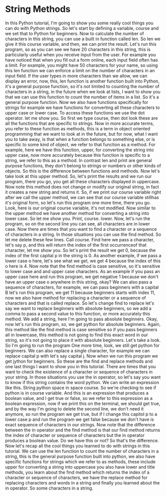 # String Methods

In this Python tutorial, I'm going to show you some really cool things you can do with Python strings. 
So let's start by defining a variable, course and we set that to Python for beginners. 
Now to calculate the number of characters in this string, you can use a built in function called len.
So len we give it this course variable, and then, we can print the result. 
Let's run this program, so as you can see we have 20 characters in this string, this is particularly useful when you receive input from the user. 
For example you have noticed that when you fill out a form online, each input field often has a limit. 
For example, you might have 50 characters for your name, so using this len function we can enforce a limit on the number of characters in an input field. 
If the user types in more characters than we allow, we can display an error, now, this, len function is another function built into Python, it's a general purpose function, so it's not limited to counting the number of characters in a string, in the future when we look at lists, I want to show you that we can use this function to count the number of items in a list.
So it's a general purpose function. 
Now we also have functions specifically for strings for example we have functions for converting all these characters to upper case or lower case. 
To access these functions we use the dot operator.
let me show you. 
So first we type course, then dot look these are all the functions that are specific to strings. 
Now in more accurate terms, you refer to these function as methods, this is a term in object oriented programming that we want to look at in the future, but for now, what I want you to take away, is that when a function belongs to something else, or is specific to some kind of object, we refer to that function as a method.
For example, here we have this function, upper, for converting the string into upper case, now more accurately because this function is specific to a string, we refer to this as a method. 
In contrast len and print are general purpose functions, they don't belong to strings or numbers or other kinds of objects.
So this is the difference between functions and methods. 
Now let's take look at this upper method. 
So, let's print the results and we run our program, there you go, you get all these characters displayed in uppercase. 
Now note this method does not change or modify our original string, in fact it creates a new string and returns it. 
So, if we print our course variable right after we call the upper method, we can see that our course variable stillhas it's original form, so let's run this program one more time, there you go. 
Look, here is our original course variable, it's not modified.
Now similar to the upper method we have another method for converting a string into lower case. 
So let me show you.
Print, course.
lower.
Now, let's run the program, so on the second line you can see, all characters are in lower case. 
Now there are times that you want to find a character or a sequence of characters in a string.
In those situations you can use the find method. 
So let me delete these few lines. 
Call course.
Find here we pass a character, let's say p, and this will return the index of the first occurrenceof that character, let me show you. 
So let's print the result we get 0, because the index of the first capital p in the string is 0.
As another example, if we pass a lower case o here, let's see what we get, we get 4 because the index of this o here is 4. 
Now note that the find method is case sensitive, so it's sensitive to lower case and and upper case characters. 
As an example if you pass an upper case here and run this program, we get negative 1 because we don't have an upper case o anywhere in this string, okay? We can also pass a sequence of characters, for example, we can pass beginners with a capital B let's run this program, we get 11 because beginners starts with index 11, now we also have method for replacing a character or a sequence of characters and that is called replace. 
So let's change find to replace let's say we want to replace beginners with absolute beginners, so we add a comma to pass a second value to this function, or more accurately this method. 
We add a string, here I'm going to pass absolute beginners.
Okay, now let's run this program, so, we get python for absolute beginners.
Again, this method like the find method is case sensitive so if you pass beginners all in lowercase, this method is not going to find this exact word in our string, so it's not going to place it with absolute beginners. 
Let's take a look. 
So I'm going to run the program One more time, look, we still get python for beginners.
We can also replace a single character, for example we can replace capital p with let's say capital j. 
Now when we run this program we get jython for beginners. 
So these are the find and replace methods and one last things I want to show you in this tutorial. 
There are times that you want to check the existence of a character or sequence of characters in your string. 
In those situations you use the in operator, so let's say you want to know if this string contains the word python.
We can write an expression like this. 
String python space in space course.
So we're checking to see if python is in course variable. 
And this is an expression that produces a boolean value, and I get true or false, so we refer to this expression as a boolean expression, now if we print this on the terminal, we should get true, and by the way I'm going to delete the second line, we don't need it anymore, so run the program we get true, but if I change this capitol p to a lower case p and run the program we get false because we don't have is exact sequence of characters in our strings.
Now note that the difference between the in operator and the find method is that our find method returns the index of character or sequence of characters but the in operator produces a boolean value. 
Do we have this or not? So that's the difference. 
Now let's recap all the cool things you learned to do with strings in this tutorial. 
We can use the len function to count the number of characters in a string, this is the general purpose function built into python, we also have specific functions for strings which we refer to as methods, these include upper for converting a string into uppercase you also have lower and title methods, you learn about the find method which returns the index of a character or sequence of characters, we have the replace method for replacing characters and words in a string and finally you learned about the in operator. 
So some characters in a string.